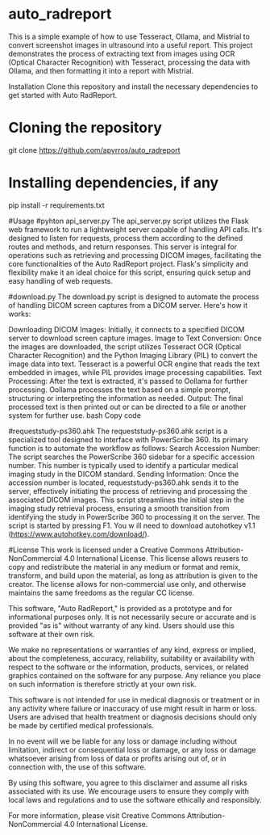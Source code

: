 # auto_radreport
This is a simple example of how to use Tesseract, Ollama, and Mistrial to convert screenshot images in ultrasound into a useful report. This project demonstrates the process of extracting text from images using OCR (Optical Character Recognition) with Tesseract, processing the data with Ollama, and then formatting it into a report with Mistrial.

Installation
Clone this repository and install the necessary dependencies to get started with Auto RadReport.

# Cloning the repository
git clone https://github.com/apyrros/auto_radreport

# Installing dependencies, if any
pip install -r requirements.txt

#Usage
#pyhton api_server.py
The api_server.py script utilizes the Flask web framework to run a lightweight server capable of handling API calls. It's designed to listen for requests, process them according to the defined routes and methods, and return responses. This server is integral for operations such as retrieving and processing DICOM images, facilitating the core functionalities of the Auto RadReport project. Flask's simplicity and flexibility make it an ideal choice for this script, ensuring quick setup and easy handling of web requests.

#download.py
The download.py script is designed to automate the process of handling DICOM screen captures from a DICOM server. Here's how it works:

Downloading DICOM Images: Initially, it connects to a specified DICOM server to download screen capture images.
Image to Text Conversion: Once the images are downloaded, the script utilizes Tesseract OCR (Optical Character Recognition) and the Python Imaging Library (PIL) to convert the image data into text. Tesseract is a powerful OCR engine that reads the text embedded in images, while PIL provides image processing capabilities.
Text Processing: After the text is extracted, it's passed to Oollama for further processing. Oollama processes the text based on a simple prompt, structuring or interpreting the information as needed.
Output: The final processed text is then printed out or can be directed to a file or another system for further use.
bash
Copy code

#requeststudy-ps360.ahk
The requeststudy-ps360.ahk script is a specialized tool designed to interface with PowerScribe 360. Its primary function is to automate the workflow as follows:
Search Accession Number: The script searches the PowerScribe 360 sidebar for a specific accession number. This number is typically used to identify a particular medical imaging study in the DICOM standard.
Sending Information: Once the accession number is located, requeststudy-ps360.ahk sends it to the server, effectively initiating the process of retrieving and processing the associated DICOM images.
This script streamlines the initial step in the imaging study retrieval process, ensuring a smooth transition from identifying the study in PowerScribe 360 to processing it on the server. The script is started by pressing F1. You w ill need to download autohotkey v1.1 (https://www.autohotkey.com/download/).


#License
This work is licensed under a Creative Commons Attribution-NonCommercial 4.0 International License. This license allows reusers to copy and redistribute the material in any medium or format and remix, transform, and build upon the material, as long as attribution is given to the creator. The license allows for non-commercial use only, and otherwise maintains the same freedoms as the regular CC license.

This software, "Auto RadReport," is provided as a prototype and for informational purposes only. It is not necessarily secure or accurate and is provided "as is" without warranty of any kind. Users should use this software at their own risk.

We make no representations or warranties of any kind, express or implied, about the completeness, accuracy, reliability, suitability or availability with respect to the software or the information, products, services, or related graphics contained on the software for any purpose. Any reliance you place on such information is therefore strictly at your own risk.

This software is not intended for use in medical diagnosis or treatment or in any activity where failure or inaccuracy of use might result in harm or loss. Users are advised that health treatment or diagnosis decisions should only be made by certified medical professionals.

In no event will we be liable for any loss or damage including without limitation, indirect or consequential loss or damage, or any loss or damage whatsoever arising from loss of data or profits arising out of, or in connection with, the use of this software.

By using this software, you agree to this disclaimer and assume all risks associated with its use. We encourage users to ensure they comply with local laws and regulations and to use the software ethically and responsibly.

For more information, please visit Creative Commons Attribution-NonCommercial 4.0 International License.


